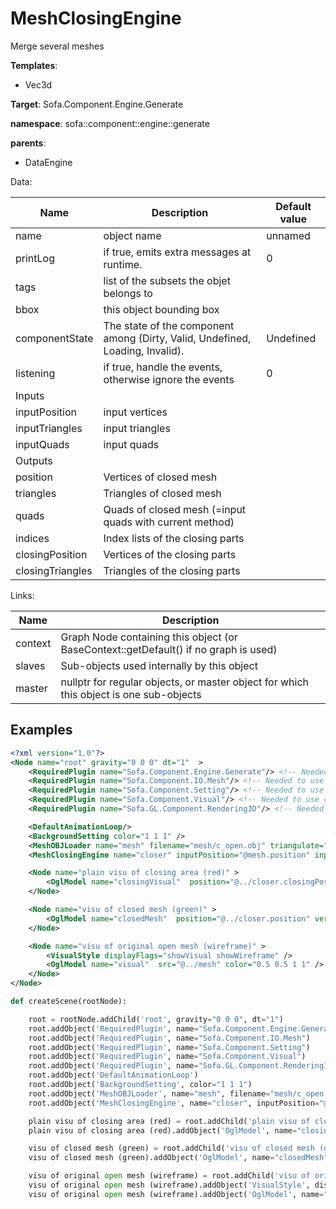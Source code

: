 # MeshClosingEngine

Merge several meshes


__Templates__:
- Vec3d

__Target__: Sofa.Component.Engine.Generate

__namespace__: sofa::component::engine::generate

__parents__: 
- DataEngine

Data: 

<table>
<thead>
    <tr>
        <th>Name</th>
        <th>Description</th>
        <th>Default value</th>
    </tr>
</thead>
<tbody>
	<tr>
		<td>name</td>
		<td>
object name
</td>
		<td>unnamed</td>
	</tr>
	<tr>
		<td>printLog</td>
		<td>
if true, emits extra messages at runtime.
</td>
		<td>0</td>
	</tr>
	<tr>
		<td>tags</td>
		<td>
list of the subsets the objet belongs to
</td>
		<td></td>
	</tr>
	<tr>
		<td>bbox</td>
		<td>
this object bounding box
</td>
		<td></td>
	</tr>
	<tr>
		<td>componentState</td>
		<td>
The state of the component among (Dirty, Valid, Undefined, Loading, Invalid).
</td>
		<td>Undefined</td>
	</tr>
	<tr>
		<td>listening</td>
		<td>
if true, handle the events, otherwise ignore the events
</td>
		<td>0</td>
	</tr>
	<tr>
		<td colspan="3">Inputs</td>
	</tr>
	<tr>
		<td>inputPosition</td>
		<td>
input vertices
</td>
		<td></td>
	</tr>
	<tr>
		<td>inputTriangles</td>
		<td>
input triangles
</td>
		<td></td>
	</tr>
	<tr>
		<td>inputQuads</td>
		<td>
input quads
</td>
		<td></td>
	</tr>
	<tr>
		<td colspan="3">Outputs</td>
	</tr>
	<tr>
		<td>position</td>
		<td>
Vertices of closed mesh
</td>
		<td></td>
	</tr>
	<tr>
		<td>triangles</td>
		<td>
Triangles of closed mesh
</td>
		<td></td>
	</tr>
	<tr>
		<td>quads</td>
		<td>
Quads of closed mesh (=input quads with current method)
</td>
		<td></td>
	</tr>
	<tr>
		<td>indices</td>
		<td>
Index lists of the closing parts
</td>
		<td></td>
	</tr>
	<tr>
		<td>closingPosition</td>
		<td>
Vertices of the closing parts
</td>
		<td></td>
	</tr>
	<tr>
		<td>closingTriangles</td>
		<td>
Triangles of the closing parts
</td>
		<td></td>
	</tr>

</tbody>
</table>

Links: 

| Name | Description |
| ---- | ----------- |
|context|Graph Node containing this object (or BaseContext::getDefault() if no graph is used)|
|slaves|Sub-objects used internally by this object|
|master|nullptr for regular objects, or master object for which this object is one sub-objects|



## Examples

```xml
<?xml version="1.0"?>
<Node name="root" gravity="0 0 0" dt="1"  >
    <RequiredPlugin name="Sofa.Component.Engine.Generate"/> <!-- Needed to use components [MeshClosingEngine] -->
    <RequiredPlugin name="Sofa.Component.IO.Mesh"/> <!-- Needed to use components [MeshOBJLoader] -->
    <RequiredPlugin name="Sofa.Component.Setting"/> <!-- Needed to use components [BackgroundSetting] -->
    <RequiredPlugin name="Sofa.Component.Visual"/> <!-- Needed to use components [VisualStyle] -->
    <RequiredPlugin name="Sofa.GL.Component.Rendering3D"/> <!-- Needed to use components [OglModel] -->

    <DefaultAnimationLoop/>
    <BackgroundSetting color="1 1 1" />
    <MeshOBJLoader name="mesh" filename="mesh/c_open.obj" triangulate="0"/>
    <MeshClosingEngine name="closer" inputPosition="@mesh.position" inputTriangles="@mesh.triangles" inputQuads="@mesh.quads"/>

    <Node name="plain visu of closing area (red)" >
        <OglModel name="closingVisual"  position="@../closer.closingPosition" triangles="@../closer.closingTriangles" color="1 0.1 0.1 1"/>
    </Node>

    <Node name="visu of closed mesh (green)" >
        <OglModel name="closedMesh"  position="@../closer.position" vertices="@../closer.position" triangles="@../closer.triangles" quads="@../closer.quads" color="0.5 1 0.5 1" translation="0 0 4"/>
    </Node>

    <Node name="visu of original open mesh (wireframe)" >
        <VisualStyle displayFlags="showVisual showWireframe" />
        <OglModel name="visual"  src="@../mesh" color="0.5 0.5 1 1" />
    </Node>
</Node>
```
```python
def createScene(rootNode):

	root = rootNode.addChild('root', gravity="0 0 0", dt="1")
	root.addObject('RequiredPlugin', name="Sofa.Component.Engine.Generate")
	root.addObject('RequiredPlugin', name="Sofa.Component.IO.Mesh")
	root.addObject('RequiredPlugin', name="Sofa.Component.Setting")
	root.addObject('RequiredPlugin', name="Sofa.Component.Visual")
	root.addObject('RequiredPlugin', name="Sofa.GL.Component.Rendering3D")
	root.addObject('DefaultAnimationLoop')
	root.addObject('BackgroundSetting', color="1 1 1")
	root.addObject('MeshOBJLoader', name="mesh", filename="mesh/c_open.obj", triangulate="0")
	root.addObject('MeshClosingEngine', name="closer", inputPosition="@mesh.position", inputTriangles="@mesh.triangles", inputQuads="@mesh.quads")

	plain visu of closing area (red) = root.addChild('plain visu of closing area (red)')
	plain visu of closing area (red).addObject('OglModel', name="closingVisual", position="@../closer.closingPosition", triangles="@../closer.closingTriangles", color="1 0.1 0.1 1")

	visu of closed mesh (green) = root.addChild('visu of closed mesh (green)')
	visu of closed mesh (green).addObject('OglModel', name="closedMesh", position="@../closer.position", vertices="@../closer.position", triangles="@../closer.triangles", quads="@../closer.quads", color="0.5 1 0.5 1", translation="0 0 4")

	visu of original open mesh (wireframe) = root.addChild('visu of original open mesh (wireframe)')
	visu of original open mesh (wireframe).addObject('VisualStyle', displayFlags="showVisual showWireframe")
	visu of original open mesh (wireframe).addObject('OglModel', name="visual", src="@../mesh", color="0.5 0.5 1 1")
```
